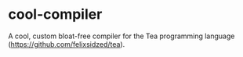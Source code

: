 # cool-compiler
A cool, custom bloat-free compiler for the Tea programming language (https://github.com/felixsidzed/tea).

